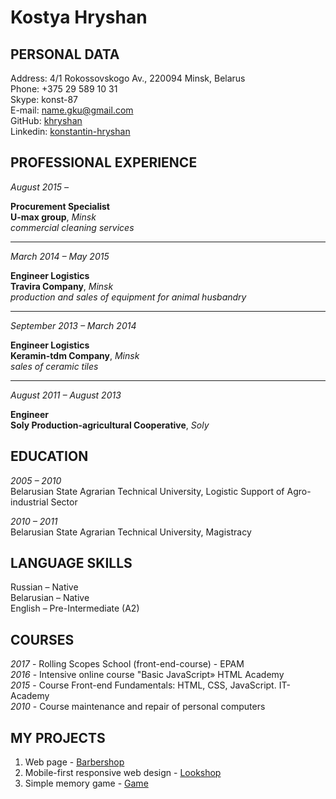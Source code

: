# Kostya Hryshan


## PERSONAL DATA

Address: 4/1 Rokossovskogo Av., 220094 Minsk, Belarus  
Phone: +375 29 589 10 31  
Skype: konst-87  
E-mail: name.gku@gmail.com  
GitHub: [khryshan](https://github.com/khryshan)  
Linkedin: [konstantin-hryshan](https://www.linkedin.com/in/konstantin-hryshan-40a80486/)



## PROFESSIONAL EXPERIENCE

*August 2015 –*  

**Procurement Specialist**  
**U-max group**, *Minsk*  
*commercial cleaning services*
___

*March 2014 – May 2015*  

**Engineer Logistics**  
**Travira Company**, *Minsk*  
*production and sales of equipment for animal husbandry*
___

*September 2013 – March 2014*  

**Engineer Logistics**  
**Keramin-tdm Company**, *Minsk*  
*sales of ceramic tiles*
 ___
 
*August 2011 – August 2013*  

**Engineer**  
**Soly Production-agricultural Cooperative**, *Soly*



## EDUCATION

*2005 – 2010*  
Belarusian State Agrarian Technical University, Logistic Support of Agro-industrial Sector

*2010 – 2011*  
Belarusian State Agrarian Technical University, Magistracy



## LANGUAGE SKILLS

Russian – Native  
Belarusian – Native  
English – Pre-Intermediate (A2)



## COURSES

*2017* - Rolling Scopes School (front-end-course) - EPAM  
*2016* - Intensive online course &quot;Basic JavaScript» HTML Academy  
*2015* - Course Front-end Fundamentals: HTML, CSS, JavaScript. IT-Academy  
*2010* - Course maintenance and repair of personal computers  



## MY PROJECTS

1. Web page - [Barbershop](https://khryshan.github.io/barbershop/)
2. Mobile-first responsive web design - [Lookshop](https://khryshan.github.io/lookshop/)
3. Simple memory game - [Game](https://khryshan.github.io/match-match-game/)
